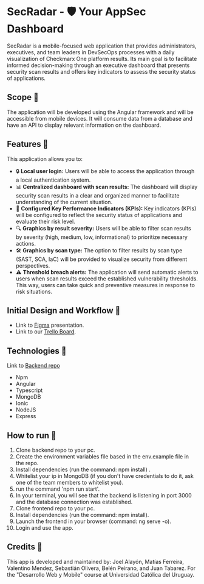 # SecRadar - 🛡️ Your AppSec Dashboard

SecRadar is a mobile-focused web application that provides administrators, executives, and team leaders in DevSecOps processes with a daily visualization of Checkmarx One platform results. Its main goal is to facilitate informed decision-making through an executive dashboard that presents security scan results and offers key indicators to assess the security status of applications.

## Scope 🎯

The application will be developed using the Angular framework and will be accessible from mobile devices. It will consume data from a database and have an API to display relevant information on the dashboard.

## Features 🧪
This application allows you to:

- 🔒 **Local user login:** Users will be able to access the application through a local authentication system.
- 📊 **Centralized dashboard with scan results:** The dashboard will display security scan results in a clear and organized manner to facilitate understanding of the current situation.
- 🎯 **Configured Key Performance Indicators (KPIs):** Key indicators (KPIs) will be configured to reflect the security status of applications and evaluate their risk level.
- 🔍 **Graphics by result severity:** Users will be able to filter scan results by severity (high, medium, low, informational) to prioritize necessary actions.
- 🛠️ **Graphics by scan type:** The option to filter results by scan type (SAST, SCA, IaC) will be provided to visualize security from different perspectives.
- ⚠️ **Threshold breach alerts:** The application will send automatic alerts to users when scan results exceed the established vulnerability thresholds. This way, users can take quick and preventive measures in response to risk situations.
 
## Initial Design and Workflow 🎨

- Link to [Figma](https://www.figma.com/proto/fVmJDL4qNGh6wq6mL84ub7/SecRadar?type=design&node-id=144-682&scaling=scale-down&page-id=0%3A1) presentation.
- Link to our [Trello Board](https://trello.com/b/2aCoMn0k/finalprojectwd).

## Technologies 👾 

Link to [Backend repo](https://github.com/PVmendez/FinalProject_backend/)
- Npm
- Angular
- Typescript
- MongoDB
- Ionic
- NodeJS
- Express

## How to run 🏃
1. Clone backend repo to your pc.
2. Create the environment variables file based in the env.example file in the repo.
3. Install dependencies (run the command: npm install) .
4. Whitelist your ip in MongoDB (if you don't have credentials to do it, ask one of the team members to whitelist you).
5. run the command 'npm run start'.
6. In your terminal, you will see that the backend is listening in port 3000 and the database connection was established.
7. Clone frontend repo to your pc.
8. Install dependencies (run the command: npm install).
9. Launch the frontend in your browser (command: ng serve -o).
10. Login and use the app. 

## Credits 💪

This app is developed and maintained by: Joel Alayón, Matías Ferreira, Valentino Mendez, Sebastián Olivera, Belén Peirano, and Juan Tabarez. For the "Desarrollo Web y Mobile" course at Universidad Católica del Uruguay.
